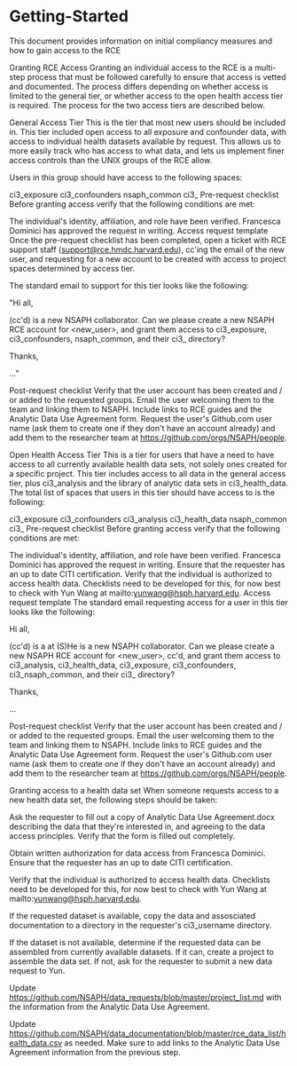 # Getting-Started
This document provides information on initial compliancy measures and how to gain access to the RCE 

Granting RCE Access
Granting an individual access to the RCE is a multi-step process that must be followed carefully to ensure that access is vetted and documented. The process differs depending on whether access is limited to the general tier, or whether access to the open health access tier is required. The process for the two access tiers are described below.

General Access Tier
This is the tier that most new users should be included in. This tier included open access to all exposure and confounder data, with access to individual health datasets available by request. This allows us to more easily track who has access to what data, and lets us implement finer access controls than the UNIX groups of the RCE allow.

Users in this group should have access to the following spaces:

ci3_exposure
ci3_confounders
nsaph_common
ci3_<username>
Pre-request checklist
Before granting access verify that the following conditions are met:

 The individual's identity, affiliation, and role have been verified.
 Francesca Dominici has approved the request in writing.
Access request template
Once the pre-request checklist has been completed, open a ticket with RCE support staff (support@rce.hmdc.harvard.edu), cc'ing the email of the new user, and requesting for a new account to be created with access to project spaces determined by access tier.

The standard email to support for this tier looks like the following:

"Hi all,

(cc'd) is a new NSAPH collaborator. Can we please create a new NSAPH RCE account for <new_user>, and grant them access to ci3_exposure, ci3_confounders, nsaph_common, and their ci3_ directory?

Thanks,

..."

Post-request checklist
 Verify that the user account has been created and / or added to the requested groups.
 Email the user welcoming them to the team and linking them to NSAPH. Include links to RCE guides and the Analytic Data Use Agreement form.
 Request the user's Github.com user name (ask them to create one if they don't have an account already) and add them to the researcher team at https://github.com/orgs/NSAPH/people.
 
Open Health Access Tier
This is a tier for users that have a need to have access to all currently available health data sets, not solely ones created for a specific project. This tier includes access to all data in the general access tier, plus ci3_analysis and the library of analytic data sets in ci3_health_data. The total list of spaces that users in this tier should have access to is the following:

ci3_exposure
ci3_confounders
ci3_analysis
ci3_health_data
nsaph_common
ci3_<username>
Pre-request checklist
Before granting access verify that the following conditions are met:

 The individual's identity, affiliation, and role have been verified.
 Francesca Dominici has approved the request in writing.
 Ensure that the requester has an up to date CITI certification.
 Verify that the individual is authorized to access health data. Checklists need to be developed for this, for now best to check with Yun Wang at mailto:yunwang@hsph.harvard.edu.
Access request template
The standard email requesting access for a user in this tier looks like the following:

Hi all,

(cc'd) is a at (S)He is a new NSAPH collaborator. Can we please create a new NSAPH RCE account for <new_user>, cc'd, and grant them access to ci3_analysis, ci3_health_data, ci3_exposure, ci3_confounders, ci3_nsaph_common, and their ci3_ directory?

Thanks,

...

Post-request checklist
 Verify that the user account has been created and / or added to the requested groups.
 Email the user welcoming them to the team and linking them to NSAPH. Include links to RCE guides and the Analytic Data Use Agreement form.
 Request the user's Github.com user name (ask them to create one if they don't have an account already) and add them to the researcher team at https://github.com/orgs/NSAPH/people.
 
Granting access to a health data set
When someone requests access to a new health data set, the following steps should be taken:

 Ask the requester to fill out a copy of Analytic Data Use Agreement.docx describing the data that they're interested in, and agreeing to the data access principles. Verify that the form is filled out completely.
 
 Obtain written authorization for data access from Francesca Dominici.
 Ensure that the requester has an up to date CITI certification.
 
 Verify that the individual is authorized to access health data. Checklists need to be developed for this, for now best to check with Yun Wang at mailto:yunwang@hsph.harvard.edu.
 
 If the requested dataset is available, copy the data and assosciated documentation to a directory in the requester's ci3_username directory.
 
 If the dataset is not available, determine if the requested data can be assembled from currently available datasets. If it can, create a project to assemble the data set. If not, ask for the requester to submit a new data request to Yun.
 
 Update https://github.com/NSAPH/data_requests/blob/master/project_list.md with the information from the Analytic Data Use Agreement.
 
 Update https://github.com/NSAPH/data_documentation/blob/master/rce_data_list/health_data.csv as needed. Make sure to add links to the Analytic Data Use Agreement information from the previous step.
